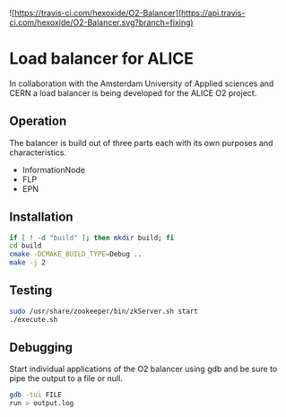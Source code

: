 ![https://travis-ci.com/hexoxide/O2-Balancer](https://api.travis-ci.com/hexoxide/O2-Balancer.svg?branch=fixing)
# Load balancer for ALICE
In collaboration with the Amsterdam University of Applied sciences and CERN a load balancer is being developed for the ALICE O2 project.

## Operation
The balancer is build out of three parts each with its own purposes and characteristics. 

* InformationNode
* FLP
* EPN

## Installation

```bash
if [ ! -d "build" ]; then mkdir build; fi
cd build
cmake -DCMAKE_BUILD_TYPE=Debug ..
make -j 2
```

## Testing

```bash
sudo /usr/share/zookeeper/bin/zkServer.sh start
./execute.sh
```

## Debugging
Start individual applications of the O2 balancer using gdb and be sure to pipe the output to a file or null.
```bash
gdb -tui FILE
run > output.log
```
